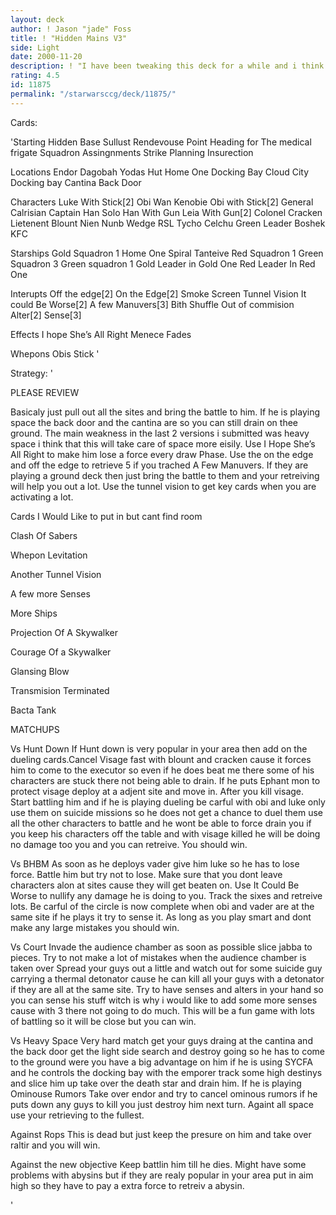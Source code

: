 ```yaml
---
layout: deck
author: ! Jason "jade" Foss
title: ! "Hidden Mains V3"
side: Light
date: 2000-11-20
description: ! "I have been tweaking this deck for a while and i think its pretty good. I dropped the entire cloud city thing thank to a couple of good reviews."
rating: 4.5
id: 11875
permalink: "/starwarsccg/deck/11875/"
---
```

Cards: 

'Starting
Hidden Base
Sullust
Rendevouse Point
Heading for The medical frigate
Squadron Assingnments
Strike Planning
Insurection

Locations
Endor
Dagobah
Yodas Hut
Home One Docking Bay
Cloud City Docking bay
Cantina
Back Door

Characters
Luke With Stick[2]
Obi Wan Kenobie
Obi with Stick[2]
General Calrisian
Captain Han Solo
Han With Gun
Leia With Gun[2]
Colonel Cracken
Lietenent Blount
Nien Nunb
Wedge RSL
Tycho Celchu
Green Leader
Boshek
KFC

Starships
Gold Squadron 1
Home One
Spiral
Tanteive
Red Squadron 1
Green Squadron 3
Green squadron 1
Gold Leader in Gold One
Red Leader In Red One

Interupts
Off the edge[2]
On the Edge[2]
Smoke Screen
Tunnel Vision
It could Be Worse[2]
A few Manuvers[3]
Bith Shuffle
Out of commision
Alter[2]
Sense[3]

Effects
I hope She’s All Right
Menece Fades

Whepons
Obis Stick '

Strategy: '

PLEASE REVIEW 


  Basicaly just pull out all the sites and bring the battle to him. If he is playing space the back door and the cantina are so you can still drain on thee ground. The main weakness in the last 2 versions i submitted was heavy space i think that this will take care of space more eisily. Use I Hope She’s All Right to make him lose a force every draw Phase. Use the on the edge and off the edge to retrieve 5 if you trached A Few Manuvers. If they are playing a ground deck then just bring the battle to them and your retreiving will help you out a lot. Use the tunnel vision to get key cards when you are activating a lot.

Cards I Would Like to put in but cant find room

Clash Of Sabers

Whepon Levitation

Another Tunnel Vision

A few more Senses

More Ships

Projection Of A Skywalker

Courage Of a Skywalker

Glansing Blow

Transmision Terminated

Bacta Tank

MATCHUPS

Vs Hunt Down
If Hunt down is very popular in your area then add on the dueling cards.Cancel Visage fast with blount and cracken cause it forces him to come to the executor so even if he does beat me there some of his characters are stuck there not being able to drain. If he puts Ephant mon to protect visage deploy at a adjent site and move in. After you kill visage. Start battling him and if he is playing dueling be carful with obi and luke only use them on suicide missions so he does not get a chance to duel them use all the other characters to battle and he wont be able to force drain you if you keep his characters off the table and with visage killed he will be doing no damage too you and you can retreive. You should win.

Vs BHBM
As soon as he deploys vader give him luke so he has to lose force. Battle him but try not to lose.
Make sure that you dont leave characters alon at sites cause they will get beaten on. Use It Could Be Worse to nullify any damage he is doing to you. Track the sixes and retreive lots. Be carful of the circle is now complete when obi and vader are at the same site if he plays it try to sense it. As long as you play smart and dont make any large mistakes you should win.

Vs Court
Invade the audience chamber as soon as possible slice jabba to pieces. Try to not make a lot of mistakes when the audience chamber is taken over Spread your guys out a little and watch out for some suicide guy carrying a thermal detonator cause he can kill all your guys with a detonator if they are all at the same site. Try to have senses and alters in your hand so you can sense his stuff witch is why i would like to add some more senses cause with 3 there not going to do much. This will be a fun game with lots of battling so it will be close but you can win.

Vs Heavy Space
Very hard match get your guys draing at the cantina and the back door get the light side search and destroy going so he has to come to the ground were you have a big advantage on him if he is using SYCFA and he controls the docking bay with the emporer track some high destinys and slice him up take over the death star and drain him. If he is playing Ominouse Rumors Take over endor and try to cancel ominous rumors if he puts down any guys to kill you just destroy him next turn. Againt all space use your retrieving to the fullest.

Against Rops
This is dead but just keep the presure on him and take over raltir and you will win.

Against the new objective
Keep battlin him till he dies. Might have some problems with abysins but if they are realy popular in your area put in aim high so they have to pay a extra force to retreiv a abysin.

'
